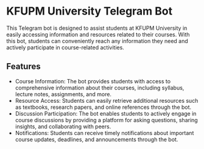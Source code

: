 # KFUPM University Telegram Bot

This Telegram bot is designed to assist students at KFUPM University in easily accessing information and resources related to their courses. With this bot, students can conveniently reach any information they need and actively participate in course-related activities.

## Features

- Course Information: The bot provides students with access to comprehensive information about their courses, including syllabus, lecture notes, assignments, and more.
- Resource Access: Students can easily retrieve additional resources such as textbooks, research papers, and online references through the bot.
- Discussion Participation: The bot enables students to actively engage in course discussions by providing a platform for asking questions, sharing insights, and collaborating with peers.
- Notifications: Students can receive timely notifications about important course updates, deadlines, and announcements through the bot.
